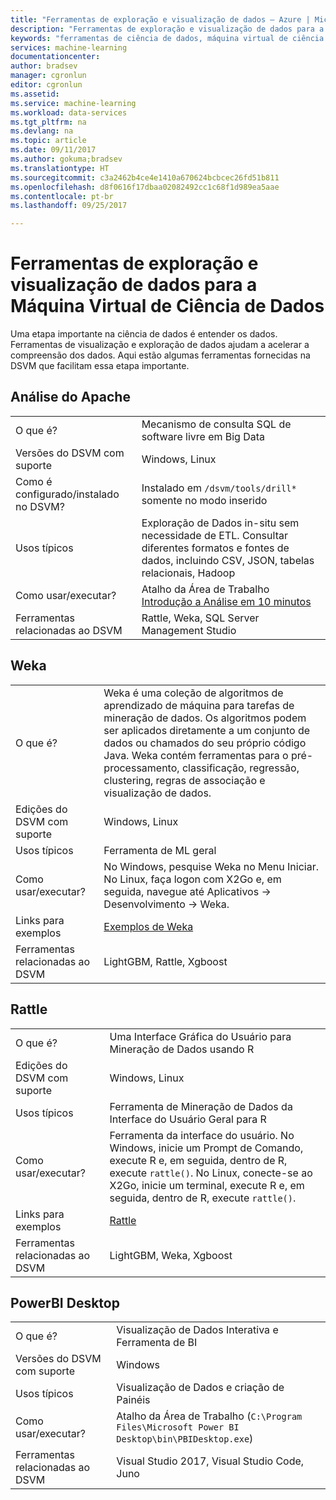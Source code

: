 ```yaml
---
title: "Ferramentas de exploração e visualização de dados – Azure | Microsoft Docs"
description: "Ferramentas de exploração e visualização de dados para a Máquina Virtual de Ciência de Dados."
keywords: "ferramentas de ciência de dados, máquina virtual de ciência de dados, ferramentas para ciência de dados, ciência de dados do linux"
services: machine-learning
documentationcenter: 
author: bradsev
manager: cgronlun
editor: cgronlun
ms.assetid: 
ms.service: machine-learning
ms.workload: data-services
ms.tgt_pltfrm: na
ms.devlang: na
ms.topic: article
ms.date: 09/11/2017
ms.author: gokuma;bradsev
ms.translationtype: HT
ms.sourcegitcommit: c3a2462b4ce4e1410a670624bcbcec26fd51b811
ms.openlocfilehash: d8f0616f17dbaa02082492cc1c68f1d989ea5aae
ms.contentlocale: pt-br
ms.lasthandoff: 09/25/2017

---
```


# <a name="data-exploration-and-visualization-tools-on-the-data-science-virtual-machine"></a>Ferramentas de exploração e visualização de dados para a Máquina Virtual de Ciência de Dados

Uma etapa importante na ciência de dados é entender os dados. Ferramentas de visualização e exploração de dados ajudam a acelerar a compreensão dos dados. Aqui estão algumas ferramentas fornecidas na DSVM que facilitam essa etapa importante. 

## <a name="apache-drill"></a>Análise do Apache
|    |           |
| ------------- | ------------- |
| O que é?   | Mecanismo de consulta SQL de software livre em Big Data    |
| Versões do DSVM com suporte      | Windows, Linux  |
| Como é configurado/instalado no DSVM?      |  Instalado em `/dsvm/tools/drill*` somente no modo inserido   |
| Usos típicos      |  Exploração de Dados in-situ sem necessidade de ETL. Consultar diferentes formatos e fontes de dados, incluindo CSV, JSON, tabelas relacionais, Hadoop     |
| Como usar/executar?      | Atalho da Área de Trabalho  <br/> [Introdução a Análise em 10 minutos](https://drill.apache.org/docs/drill-in-10-minutes/)  |
| Ferramentas relacionadas ao DSVM      |   Rattle, Weka, SQL Server Management Studio      |

## <a name="weka"></a>Weka
|    |           |
| ------------- | ------------- |
| O que é?   |  Weka é uma coleção de algoritmos de aprendizado de máquina para tarefas de mineração de dados. Os algoritmos podem ser aplicados diretamente a um conjunto de dados ou chamados do seu próprio código Java. Weka contém ferramentas para o pré-processamento, classificação, regressão, clustering, regras de associação e visualização de dados. |
| Edições do DSVM com suporte     | Windows, Linux     |
| Usos típicos      | Ferramenta de ML geral     |
| Como usar/executar?      | No Windows, pesquise Weka no Menu Iniciar. No Linux, faça logon com X2Go e, em seguida, navegue até Aplicativos -> Desenvolvimento -> Weka. |
| Links para exemplos      | [Exemplos de Weka](http://www.cs.waikato.ac.nz/ml/weka/documentation.html) |
| Ferramentas relacionadas ao DSVM      |LightGBM, Rattle, Xgboost   |

## <a name="rattle"></a>Rattle
|    |           |
| ------------- | ------------- |
| O que é?   |   Uma Interface Gráfica do Usuário para Mineração de Dados usando R   |
| Edições do DSVM com suporte     | Windows, Linux     |
| Usos típicos      | Ferramenta de Mineração de Dados da Interface do Usuário Geral para R    |
| Como usar/executar?      | Ferramenta da interface do usuário. No Windows, inicie um Prompt de Comando, execute R e, em seguida, dentro de R, execute `rattle()`. No Linux, conecte-se ao X2Go, inicie um terminal, execute R e, em seguida, dentro de R, execute `rattle()`. |
| Links para exemplos      | [Rattle](https://togaware.com/onepager/) |
| Ferramentas relacionadas ao DSVM      |LightGBM, Weka, Xgboost   |

## <a name="powerbi-desktop"></a>PowerBI Desktop 
|    |           |
| ------------- | ------------- |
| O que é?   | Visualização de Dados Interativa e Ferramenta de BI    |
| Versões do DSVM com suporte      | Windows  |
| Usos típicos      |  Visualização de Dados e criação de Painéis   |
| Como usar/executar?      | Atalho da Área de Trabalho (`C:\Program Files\Microsoft Power BI Desktop\bin\PBIDesktop.exe`)      |
| Ferramentas relacionadas ao DSVM      |   Visual Studio 2017, Visual Studio Code, Juno      |



